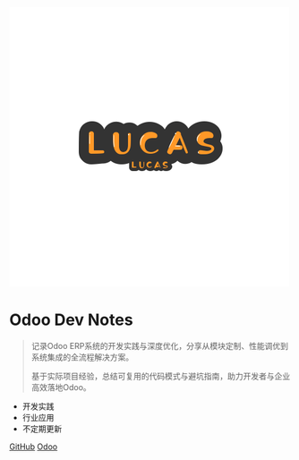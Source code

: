 [//]: # (![logo]&#40;_media/icon.svg&#41;)
![logo](../_images/lucas2.png)
# Odoo Dev Notes<small></small>

> 记录Odoo ERP系统的开发实践与深度优化，分享从模块定制、性能调优到系统集成的全流程解决方案。
> 
> 基于实际项目经验，总结可复用的代码模式与避坑指南，助力开发者与企业高效落地Odoo。

- 开发实践
- 行业应用
- 不定期更新

[GitHub](/)
[Odoo](/odoo/README.md)